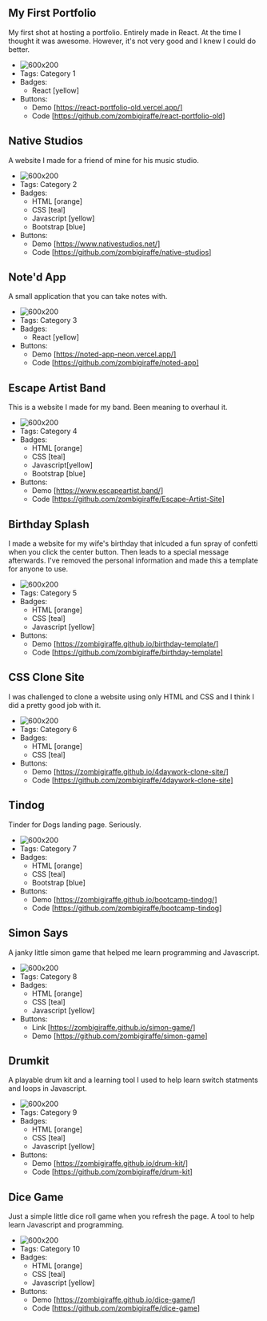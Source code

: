 ## My First Portfolio
My first shot at hosting a portfolio. Entirely made in React. At the time I thought it was awesome. However, it's not very good and I knew I could do better.
- ![600x200](../images/portfolio.PNG)
- Tags: Category 1
- Badges:
  - React [yellow]
- Buttons:
  - Demo [https://react-portfolio-old.vercel.app/]
  - Code [https://github.com/zombigiraffe/react-portfolio-old]

## Native Studios
A website I made for a friend of mine for his music studio. 
- ![600x200](../images/native.PNG)
- Tags: Category 2
- Badges:
  - HTML [orange] 
  - CSS [teal]
  - Javascript [yellow]
  - Bootstrap [blue]
- Buttons:
  - Demo [https://www.nativestudios.net/]
  - Code [https://github.com/zombigiraffe/native-studios]

## Note'd App
A small application that you can take notes with.  
- ![600x200](../images/noted.PNG)
- Tags: Category 3
- Badges:
  - React [yellow]
- Buttons:
  - Demo [https://noted-app-neon.vercel.app/]
  - Code [https://github.com/zombigiraffe/noted-app]

## Escape Artist Band
This is a website I made for my band. Been meaning to overhaul it.
- ![600x200](../images/escape.PNG)
- Tags: Category 4
- Badges:
  - HTML [orange]
  - CSS [teal]
  - Javascript[yellow]
  - Bootstrap [blue]
- Buttons:
  - Demo [https://www.escapeartist.band/]
  - Code [https://github.com/zombigiraffe/Escape-Artist-Site]

## Birthday Splash
I made a website for my wife's birthday that inlcuded a fun spray of confetti when you click the center button. Then leads to a special message afterwards. I've removed the personal information and made this a template for anyone to use. 
- ![600x200](../images/birthday.PNG)
- Tags: Category 5
- Badges:
  - HTML [orange]
  - CSS [teal]
  - Javascript [yellow]
- Buttons:
  - Demo [https://zombigiraffe.github.io/birthday-template/]
  - Code [https://github.com/zombigiraffe/birthday-template]

## CSS Clone Site
I was challenged to clone a website using only HTML and CSS and I think I did a pretty good job with it.
- ![600x200](../images/fourdaywork.PNG)
- Tags: Category 6
- Badges:
  - HTML [orange]
  - CSS [teal]
- Buttons:
  - Demo [https://zombigiraffe.github.io/4daywork-clone-site/]
  - Code [https://github.com/zombigiraffe/4daywork-clone-site]

## Tindog
Tinder for Dogs landing page. Seriously.
- ![600x200](../images/tindog.PNG)
- Tags: Category 7
- Badges:
  - HTML [orange]
  - CSS [teal]
  - Bootstrap [blue]
- Buttons:
  - Demo [https://zombigiraffe.github.io/bootcamp-tindog/]
  - Code [https://github.com/zombigiraffe/bootcamp-tindog]

## Simon Says
A janky little simon game that helped me learn programming and Javascript. 
- ![600x200](../images/simon.PNG)
- Tags: Category 8
- Badges:
  - HTML [orange]
  - CSS [teal]
  - Javascript [yellow]
- Buttons:
  - Link [https://zombigiraffe.github.io/simon-game/]
  - Demo [https://github.com/zombigiraffe/simon-game]

## Drumkit
A playable drum kit and a learning tool I used to help learn switch statments and loops in Javascript.
- ![600x200](../images/drumkit.PNG)
- Tags: Category 9
- Badges:
  - HTML [orange]
  - CSS [teal]
  - Javascript [yellow]
- Buttons:
  - Demo [https://zombigiraffe.github.io/drum-kit/]
  - Code [https://github.com/zombigiraffe/drum-kit]

## Dice Game
Just a simple little dice roll game when you refresh the page. A tool to help learn Javascript and programming.
- ![600x200](../images/dice.PNG)
- Tags: Category 10
- Badges:
  - HTML [orange]
  - CSS [teal]
  - Javascript [yellow]
- Buttons:
  - Demo [https://zombigiraffe.github.io/dice-game/]
  - Code [https://github.com/zombigiraffe/dice-game]